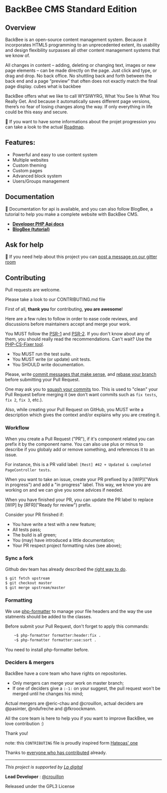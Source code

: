 BackBee CMS Standard Edition
=========================


## Overview ##

BackBee is an open-source content management system. Because it incorporates HTML5 programming to an unprecedented extent, its usability and design flexibility surpasses all other content management systems that we know of.

All changes in content – adding, deleting or changing text, images or new page elements – can be made directly on the page. Just click and type, or drag and drop. No back office. No shuttling back and forth between the back end and a page “preview” that often does not exactly match the final page display.
cubes what is backbee

BackBee offers what we like to call WYSIWYRG, What You See Is What You Really Get. And because it automatically saves different page versions, there’s no fear of losing changes along the way. If only everything in life could be this easy and secure.


:speech_balloon: If you want to have some informations about the projet progression you can take a look to the actual [Roadmap](https://waffle.io/backbee/backbee-standard).

## Features: ##

* Powerful and easy to use content system
* Multiple websites
* Custom theming
* Custom pages
* Advanced block system
* Users/Groups management

## Documentation ##

:book: Documentation for api is available, and you can also follow BlogBee, a tutorial to help you make a complete website with BackBee CMS.

 - **[Developer PHP Api docs](http://api.backbee.com)**
 - **[BlogBee (tutorial)](http://blogbee-docs.readthedocs.org/en/latest/)**

## Ask for help ##

:speech_balloon: If you need help about this project you can [post a message on our gitter room](https://gitter.im/backbee/BackBee)

## Contributing

Pull requests are welcome.

Please take a look to our CONTRIBUTING.md file

First of all, **thank you** for contributing, **you are awesome**!

Here are a few rules to follow in order to ease code reviews, and discussions before
maintainers accept and merge your work.

You MUST follow the [PSR-1](http://www.php-fig.org/psr/1/) and [PSR-2](http://www.php-fig.org/psr/2/). If you don't know about any of them, you should really read the recommendations. Can't wait? Use the [PHP-CS-Fixer tool](http://cs.sensiolabs.org/).

* You MUST run the test suite.
* You MUST write (or update) unit tests.
* You SHOULD write documentation.

Please, write [commit messages that make sense](http://tbaggery.com/2008/04/19/a-note-about-git-commit-messages.html), and [rebase your branch](http://git-scm.com/book/en/Git-Branching-Rebasing) before submitting your Pull Request.

One may ask you to [squash your commits](http://gitready.com/advanced/2009/02/10/squashing-commits-with-rebase.html) too. This is used to "clean" your Pull Request before merging it (we don't want commits such as `fix tests`, `fix 2`, `fix 3`, etc.).

Also, while creating your Pull Request on GitHub, you MUST write a description which gives the context and/or explains why you are creating it.

### Workflow

When you create a Pull Request ("PR"), if it's component related you can prefix it by the component name.
You can also use plus or minus to describe if you globaly add or remove something, and references it to an issue.

For instance, this is a PR valid label: ``[Rest] #42 + Updated & completed PageController tests``.

When you want to take an issue, create your PR prefixed by a [WIP]("Work in progress") and add a "in progress" label.
This way, we know you are working on and we can give you some advices if needed.

When you have finished your PR, you can update the PR label to replace [WIP] by [RFR]("Ready for review") prefix.

Consider your PR finished if:

* You have write a test with a new feature;
* All tests pass;
* The build is all green;
* You (may) have introduced a little documentation;
* Your PR respect project formatting rules (see above);

### Sync a fork

Github dev team has already described the [right way to do](https://help.github.com/articles/syncing-a-fork/).

```bash
$ git fetch upstream
$ git checkout master
$ git merge upstream/master
```

### Formatting

We use [php-formatter](https://github.com/mmoreram/php-formatter) to manage your file headers and the way the use statments should be added to the classes.

Before submit your Pull Request, don't forget to apply this commands:

```sh
    ~$ php-formatter formatter:header:fix .
    ~$ php-formatter formatter:use:sort .
```
You need to install php-formatter before.

### Deciders & mergers

BackBee have a core team who have rights on repositories.
* Only mergers can merge your work on master branch;
* If one of deciders give a ``:-1:`` on your suggest, the pull request won't be merged until he changes his mind;

Actual mergers are @eric-chau and @crouillon, actual deciders are @pasinter, @ndufreche and @fkroockmann.

All the core team is here to help you if you want to improve BackBee, we love contribution :)


Thank you!

note: this ``CONTRIBUTING`` file is proudly inspired form [Hateoas' one](https://github.com/willdurand/Hateoas/blob/master/CONTRIBUTING.md)


Thanks to [everyone who has contributed](https://github.com/backbee/backbee-standard/graphs/contributors) already.

---

*This project is supported by [Lp digital](http://www.lp-digital.fr/en/)*

**Lead Developer** : [@crouillon](https://github.com/crouillon)

Released under the GPL3 License

